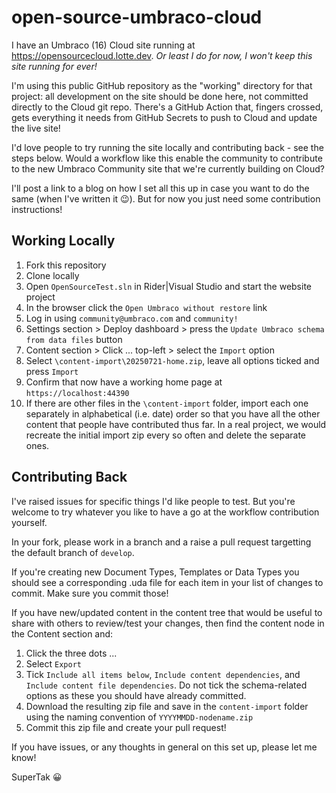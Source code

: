 # open-source-umbraco-cloud

I have an Umbraco (16) Cloud site running at https://opensourcecloud.lotte.dev. *Or least I do for now, I won't keep this site running for ever!*

I'm using this public GitHub repository as the "working" directory for that project: all development on the site should be done here, not committed directly to the Cloud git repo. There's a GitHub Action that, fingers crossed, gets everything it needs from GitHub Secrets to push to Cloud and update the live site!

I'd love people to try running the site locally and contributing back - see the steps below. Would a workflow like this enable the community to contribute to the new Umbraco Community site that we're currently building on Cloud?

I'll post a link to a blog on how I set all this up in case you want to do the same (when I've written it 😉). But for now you just need some contribution instructions!

## Working Locally

1. Fork this repository
1. Clone locally
1. Open `OpenSourceTest.sln` in Rider|Visual Studio and start the website project
1. In the browser click the `Open Umbraco without restore` link
1. Log in using `community@umbraco.com` and `community!`
1. Settings section > Deploy dashboard > press the `Update Umbraco schema from data files` button
1. Content section > Click ... top-left > select the `Import` option
1. Select `\content-import\20250721-home.zip`, leave all options ticked and press `Import`
1. Confirm that now have a working home page at `https://localhost:44390`
1. If there are other files in the `\content-import` folder, import each one separately in alphabetical (i.e. date) order so that you have all the other content that people have contributed thus far. In a real project, we would recreate the initial import zip every so often and delete the separate ones.

## Contributing Back

I've raised issues for specific things I'd like people to test. But you're welcome to try whatever you like to have a go at the workflow contribution yourself.

In your fork, please work in a branch and a raise a pull request targetting the default branch of `develop`.

If you're creating new Document Types, Templates or Data Types you should see a corresponding .uda file for each item in your list of changes to commit. Make sure you commit those!

If you have new/updated content in the content tree that would be useful to share with others to review/test your changes, then find the content node in the Content section and:

1. Click the three dots ...
1. Select `Export`
1. Tick `Include all items below`, `Include content dependencies`, and `Include content file dependencies`. Do not tick the schema-related options as these you should have already committed.
1. Download the resulting zip file and save in the `content-import` folder using the naming convention of `YYYYMMDD-nodename.zip`
1. Commit this zip file and create your pull request!

If you have issues, or any thoughts in general on this set up, please let me know!

SuperTak 😀